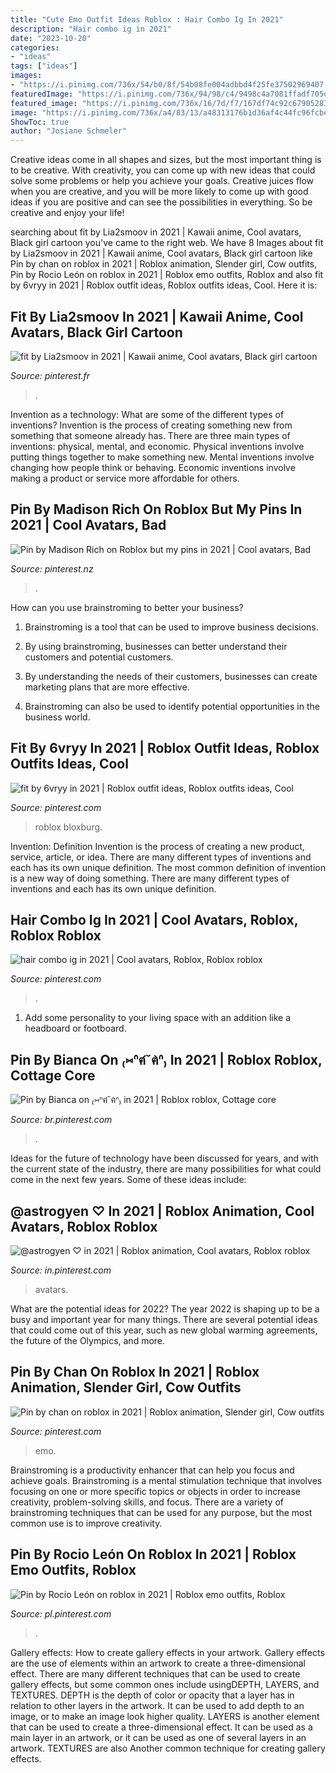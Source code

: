 ```yaml
---
title: "Cute Emo Outfit Ideas Roblox : Hair Combo Ig In 2021"
description: "Hair combo ig in 2021"
date: "2023-10-20"
categories:
- "ideas"
tags: ["ideas"]
images:
- "https://i.pinimg.com/736x/54/b0/8f/54b08fe004adbbd4f25fe37502969407.jpg"
featuredImage: "https://i.pinimg.com/736x/94/98/c4/9498c4a7081ffadf705da8c954cfdd48.jpg"
featured_image: "https://i.pinimg.com/736x/16/7d/f7/167df74c92c6790528381a25eae4da0f.jpg"
image: "https://i.pinimg.com/736x/a4/83/13/a48313176b1d36af4c44fc96fcbed7be.jpg"
ShowToc: true
author: "Josiane Schmeler"
---
```



Creative ideas come in all shapes and sizes, but the most important thing is to be creative. With creativity, you can come up with new ideas that could solve some problems or help you achieve your goals. Creative juices flow when you are creative, and you will be more likely to come up with good ideas if you are positive and can see the possibilities in everything. So be creative and enjoy your life!

	

		
searching about fit by Lia2smoov in 2021 | Kawaii anime, Cool avatars, Black girl cartoon you've came to the right web. We have 8 Images about fit by Lia2smoov in 2021 | Kawaii anime, Cool avatars, Black girl cartoon like Pin by chan on roblox in 2021 | Roblox animation, Slender girl, Cow outfits, Pin by Rocio León on roblox in 2021 | Roblox emo outfits, Roblox and also fit by 6vryy in 2021 | Roblox outfit ideas, Roblox outfits ideas, Cool. Here it is:
		
    
## Fit By Lia2smoov In 2021 | Kawaii Anime, Cool Avatars, Black Girl Cartoon

<img loading=lazy src="https://i.pinimg.com/736x/54/b0/8f/54b08fe004adbbd4f25fe37502969407.jpg" onerror="this.onerror=null;this.src='https://tse1.mm.bing.net/th?id=OIP.aTGnj8bRnEIV56fSW8fXngHaN1&amp;pid=15.1';" alt="fit by Lia2smoov in 2021 | Kawaii anime, Cool avatars, Black girl cartoon">

_Source: pinterest.fr_

>. 

	

Invention as a technology: What are some of the different types of inventions?
Invention is the process of creating something new from something that someone already has. There are three main types of inventions: physical, mental, and economic. Physical inventions involve putting things together to make something new. Mental inventions involve changing how people think or behaving. Economic inventions involve making a product or service more affordable for others.

    
## Pin By Madison Rich On Roblox But My Pins In 2021 | Cool Avatars, Bad

<img loading=lazy src="https://i.pinimg.com/736x/d4/b3/32/d4b332a03abad0adcbcb41bf056b081c.jpg" onerror="this.onerror=null;this.src='https://tse2.mm.bing.net/th?id=OIP.Yq0hRNfpQVjzdA052qlwsQHaO0&amp;pid=15.1';" alt="Pin by Madison Rich on Roblox but my pins in 2021 | Cool avatars, Bad">

_Source: pinterest.nz_

>. 

	

How can you use brainstroming to better your business?
1. Brainstroming is a tool that can be used to improve business decisions.
2. By using brainstroming, businesses can better understand their customers and potential customers.

3. By understanding the needs of their customers, businesses can create marketing plans that are more effective.

4. Brainstroming can also be used to identify potential opportunities in the business world.

    
## Fit By 6vryy In 2021 | Roblox Outfit Ideas, Roblox Outfits Ideas, Cool

<img loading=lazy src="https://i.pinimg.com/736x/94/98/c4/9498c4a7081ffadf705da8c954cfdd48.jpg" onerror="this.onerror=null;this.src='https://tse4.mm.bing.net/th?id=OIP.exVVe5PWegSZawilNFOk_wHaN3&amp;pid=15.1';" alt="fit by 6vryy in 2021 | Roblox outfit ideas, Roblox outfits ideas, Cool">

_Source: pinterest.com_

>roblox bloxburg. 

	

Invention: Definition
Invention is the process of creating a new product, service, article, or idea. There are many different types of inventions and each has its own unique definition. The most common definition of invention is a new way of doing something. There are many different types of inventions and each has its own unique definition.

    
## Hair Combo Ig In 2021 | Cool Avatars, Roblox, Roblox Roblox

<img loading=lazy src="https://i.pinimg.com/736x/a4/83/13/a48313176b1d36af4c44fc96fcbed7be.jpg" onerror="this.onerror=null;this.src='https://tse2.mm.bing.net/th?id=OIP.vV9Fsscz-_D8IerX4zwqFwHaK4&amp;pid=15.1';" alt="hair combo ig in 2021 | Cool avatars, Roblox, Roblox roblox">

_Source: pinterest.com_

>. 

	

1. Add some personality to your living space with an addition like a headboard or footboard.

    
## Pin By Bianca On ₍⑅ᐢฅ́˘ฅ̀ᐢ₎ In 2021 | Roblox Roblox, Cottage Core

<img loading=lazy src="https://i.pinimg.com/736x/26/72/7c/26727cacd38e8116075bca53d1ef4136.jpg" onerror="this.onerror=null;this.src='https://tse2.mm.bing.net/th?id=OIP.fpXSoknKnLwnrp7iB5rqsQAAAA&amp;pid=15.1';" alt="Pin by Bianca on ₍⑅ᐢฅ́˘ฅ̀ᐢ₎ in 2021 | Roblox roblox, Cottage core">

_Source: br.pinterest.com_

>. 

	

Ideas for the future of technology have been discussed for years, and with the current state of the industry, there are many possibilities for what could come in the next few years. Some of these ideas include: 

    
## @astrogyen ♡ In 2021 | Roblox Animation, Cool Avatars, Roblox Roblox

<img loading=lazy src="https://i.pinimg.com/736x/16/7d/f7/167df74c92c6790528381a25eae4da0f.jpg" onerror="this.onerror=null;this.src='https://tse4.mm.bing.net/th?id=OIP.qq_tf9i1-ob1rpBOFVcTdgAAAA&amp;pid=15.1';" alt="@astrogyen ♡ in 2021 | Roblox animation, Cool avatars, Roblox roblox">

_Source: in.pinterest.com_

>avatars. 

	

What are the potential ideas for 2022?
The year 2022 is shaping up to be a busy and important year for many things. There are several potential ideas that could come out of this year, such as new global warming agreements, the future of the Olympics, and more.

    
## Pin By Chan On Roblox In 2021 | Roblox Animation, Slender Girl, Cow Outfits

<img loading=lazy src="https://i.pinimg.com/736x/0d/11/6f/0d116f61543d905cfe1a12737d21485f.jpg" onerror="this.onerror=null;this.src='https://tse3.mm.bing.net/th?id=OIP.KAYN6Dg5aXKmmti5ZfzyAgHaOT&amp;pid=15.1';" alt="Pin by chan on roblox in 2021 | Roblox animation, Slender girl, Cow outfits">

_Source: pinterest.com_

>emo. 

	

Brainstroming is a productivity enhancer that can help you focus and achieve goals. Brainstroming is a mental stimulation technique that involves focusing on one or more specific topics or objects in order to increase creativity, problem-solving skills, and focus. There are a variety of brainstroming techniques that can be used for any purpose, but the most common use is to improve creativity.

    
## Pin By Rocio León On Roblox In 2021 | Roblox Emo Outfits, Roblox

<img loading=lazy src="https://i.pinimg.com/736x/ee/99/99/ee99994700307ad27b9deecdc8a144ab.jpg" onerror="this.onerror=null;this.src='https://tse4.mm.bing.net/th?id=OIP.DFJGLySCdJx6Dd09ahkykAHaL-&amp;pid=15.1';" alt="Pin by Rocio León on roblox in 2021 | Roblox emo outfits, Roblox">

_Source: pl.pinterest.com_

>. 

	

Gallery effects: How to create gallery effects in your artwork.
Gallery effects are the use of elements within an artwork to create a three-dimensional effect. There are many different techniques that can be used to create gallery effects, but some common ones include usingDEPTH, LAYERS, and TEXTURES.
 DEPTH is the depth of color or opacity that a layer has in relation to other layers in the artwork. It can be used to add depth to an image, or to make an image look higher quality. LAYERS is another element that can be used to create a three-dimensional effect. It can be used as a main layer in an artwork, or it can be used as one of several layers in an artwork. TEXTURES are also Another common technique for creating gallery effects.


